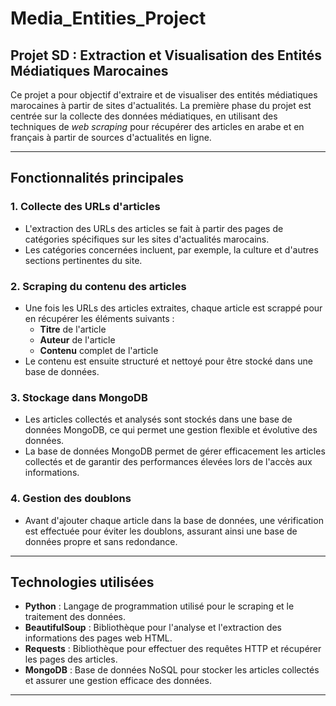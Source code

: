 # Media_Entities_Project

## Projet SD : Extraction et Visualisation des Entités Médiatiques Marocaines

Ce projet a pour objectif d'extraire et de visualiser des entités médiatiques marocaines à partir de sites d'actualités. La première phase du projet est centrée sur la collecte des données médiatiques, en utilisant des techniques de *web scraping* pour récupérer des articles en arabe et en français à partir de sources d'actualités en ligne.

---

## Fonctionnalités principales

### 1. **Collecte des URLs d'articles**
   - L'extraction des URLs des articles se fait à partir des pages de catégories spécifiques sur les sites d'actualités marocains.
   - Les catégories concernées incluent, par exemple, la culture et d'autres sections pertinentes du site.

### 2. **Scraping du contenu des articles**
   - Une fois les URLs des articles extraites, chaque article est scrappé pour en récupérer les éléments suivants :
     - **Titre** de l'article
     - **Auteur** de l'article
     - **Contenu** complet de l'article
   - Le contenu est ensuite structuré et nettoyé pour être stocké dans une base de données.

### 3. **Stockage dans MongoDB**
   - Les articles collectés et analysés sont stockés dans une base de données MongoDB, ce qui permet une gestion flexible et évolutive des données.
   - La base de données MongoDB permet de gérer efficacement les articles collectés et de garantir des performances élevées lors de l'accès aux informations.

### 4. **Gestion des doublons**
   - Avant d'ajouter chaque article dans la base de données, une vérification est effectuée pour éviter les doublons, assurant ainsi une base de données propre et sans redondance.

---

## Technologies utilisées

- **Python** : Langage de programmation utilisé pour le scraping et le traitement des données.
- **BeautifulSoup** : Bibliothèque pour l'analyse et l'extraction des informations des pages web HTML.
- **Requests** : Bibliothèque pour effectuer des requêtes HTTP et récupérer les pages des articles.
- **MongoDB** : Base de données NoSQL pour stocker les articles collectés et assurer une gestion efficace des données.

---
